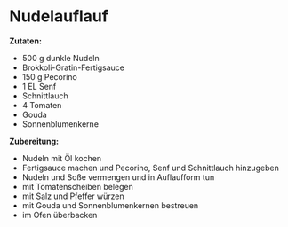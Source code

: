 # Nudelauflauf

**Zutaten:**

- 500 g dunkle Nudeln
- Brokkoli-Gratin-Fertigsauce
- 150 g Pecorino
- 1 EL Senf
- Schnittlauch
- 4 Tomaten
- Gouda
- Sonnenblumenkerne

**Zubereitung:**

- Nudeln mit Öl kochen
- Fertigsauce machen und Pecorino, Senf und Schnittlauch hinzugeben
- Nudeln und Soße vermengen und in Auflaufform tun
- mit Tomatenscheiben belegen
- mit Salz und Pfeffer würzen
- mit Gouda und Sonnenblumenkernen bestreuen
- im Ofen überbacken
